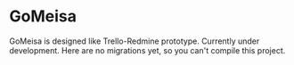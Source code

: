 # GoMeisa
GoMeisa is designed like Trello-Redmine prototype. Currently under development.
Here are no migrations yet, so you can't compile this project.
